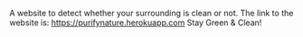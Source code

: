 A website to detect whether your surrounding is clean or not.
The link to the website is: https://purifynature.herokuapp.com
Stay Green & Clean!
